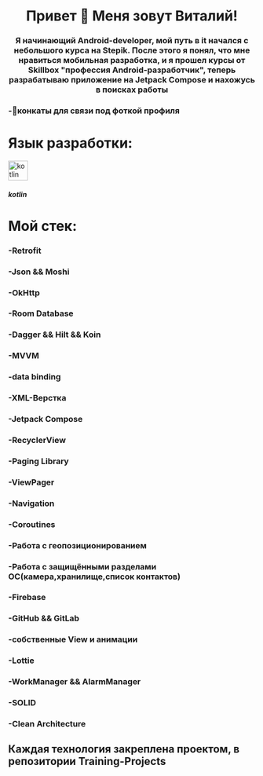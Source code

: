 <h1 align="center">Привет 👋 Меня зовут Виталий!</h1>
<h3 align="center">Я начинающий Android-developer, мой путь в it начался с небольшого курса на Stepik. После этого я понял, что мне нравиться мобильная разработка, и я прошел курсы от Skillbox "профессия Android-разработчик", теперь разрабатываю приложение на Jetpack Compose и нахожусь в поисках работы</h3>
<h3 align="left">-🤝конкаты для связи под фоткой профиля</h3>

<h1 align="left">Язык разработки:</h1>
<p align="left"> <a href="https://kotlinlang.org" target="_blank" rel="noreferrer"> <img src="https://www.vectorlogo.zone/logos/kotlinlang/kotlinlang-icon.svg" alt="kotlin" width="40" height="40"/> </a> </p>
<h5 align="left">kotlin</h5>
<h1 align="left">Мой стек:</h1>
<h3 align="left">-Retrofit</h3>
<h3 align="left">-Json && Moshi</h3>
<h3 align="left">-OkHttp</h3>
<h3 align="left">-Room Database</h3>
<h3 align="left">-Dagger && Hilt && Koin</h3>
<h3 align="left">-MVVM</h3>
<h3 align="left">-data binding</h3>
<h3 align="left">-XML-Верстка</h3>
<h3 align="left">-Jetpack Compose</h3>
<h3 align="left">-RecyclerView</h3>
<h3 align="left">-Paging Library</h3>
<h3 align="left">-ViewPager</h3>
<h3 align="left">-Navigation</h3>
<h3 align="left">-Coroutines</h3>
<h3 align="left">-Работа с геопозиционированием</h3>
<h3 align="left">-Работа с защищёнными разделами ОС(камера,хранилище,список контактов)</h3>
<h3 align="left">-Firebase</h3>
<h3 align="left">-GitHub && GitLab</h3>
<h3 align="left">-собственные View и анимации</h3>
<h3 align="left">-Lottie</h3>
<h3 align="left">-WorkManager && AlarmManager</h3>
<h3 align="left">-SOLID</h3>
<h3 align="left">-Clean Architecture</h3>
<h2 align="left">Каждая технология закреплена проектом, в репозитории Training-Projects</h2>
